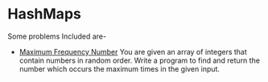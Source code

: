 # HashMaps

Some problems Included are-

* [Maximum Frequency Number](./HM0001_Max_Freq_Number.java)
You are given an array of integers that contain numbers in random order. Write a program to find and return the number which occurs the maximum times in the given input.
